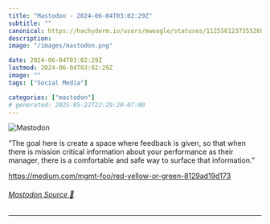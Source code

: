 ```yaml
---
title: "Mastodon - 2024-06-04T03:02:29Z"
subtitle: ""
canonical: https://hachyderm.io/users/mweagle/statuses/112556123735526866
description:
image: "/images/mastodon.png"

date: 2024-06-04T03:02:29Z
lastmod: 2024-06-04T03:02:29Z
image: ""
tags: ["Social Media"]

categories: ["mastodon"]
# generated: 2025-05-22T22:29:20-07:00
---
```

![Mastodon](/images/mastodon.png)

<p>“The goal here is create a space where feedback is given, so that when there is mission critical information about your performance as their manager, there is a comfortable and safe way to surface that information.”</p><p><a href="https://medium.com/mgmt-foo/red-yellow-or-green-8129ad19d173" target="_blank" rel="nofollow noopener noreferrer" translate="no"><span class="invisible">https://</span><span class="ellipsis">medium.com/mgmt-foo/red-yellow</span><span class="invisible">-or-green-8129ad19d173</span></a></p>


###### [Mastodon Source 🐘](https://hachyderm.io/@mweagle/112556123735526866)

___
